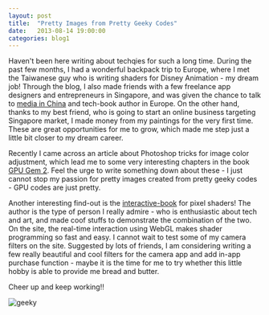 ```yaml
---
layout: post
title:  "Pretty Images from Pretty Geeky Codes"
date:   2013-08-14 19:00:00
categories: blog1
---
```


Haven't been here writing about techqies for such a long time. During the past few months, I had a wonderful backpack trip to Europe, where I met the Taiwanese guy who is writing shaders for Disney Animation - my dream job! Through the blog, I also made friends with a few freelance app designers and entrepreneurs in Singapore, and was given the chance to talk to [media in China](http://www.geekpark.net/read/view/185730) and tech-book author in Europe. On the other hand, thanks to my best friend, who is going to start an online business targeting Singapore market, I made money from my paintings for the very first time. These are great opportunities for me to grow, which made me step just a little bit closer to my dream career.

Recently I came across an article about Photoshop tricks for image color adjustment, which lead me to some very interesting chapters in the book [GPU Gem 2](http://http.developer.nvidia.com/GPUGems2/gpugems2_part01.html). Feel the urge to write something down about these - I just cannot stop my passion for pretty images created from pretty geeky codes - GPU codes are just pretty.

Another interesting find-out is the [interactive-book](http://pixelshaders.com/) for pixel shaders! The author is the type of person I really admire - who is enthusiastic about tech and art, and made coof stuffs to demonstrate the combination of the two. On the site, the real-time interaction using WebGL makes shader programming so fast and easy. I cannot wait to test some of my camera filters on the site. Suggested by lots of friends, I am considering writing a few really beautiful and cool filters for the camera app and add in-app purchase function - maybe it is the time for me to try whether this little hobby is able to provide me bread and butter.

Cheer up and keep working!!

![geeky](https://s3.ap-southeast-1.amazonaws.com/littlecheesecake.me/blog-post/blog1/archive/16907289489_3b927221d6_b.jpg)

